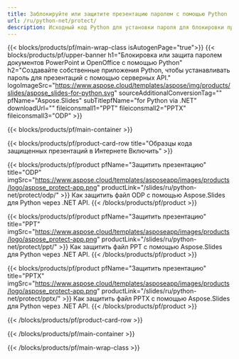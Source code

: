 ```yaml
---
title: Заблокируйте или защитите презентацию паролем с помощью Python
url: /ru/python-net/protect/
description: Исходный код Python для установки пароля для блокировки презентации
---
```


{{< blocks/products/pf/main-wrap-class isAutogenPage="true">}}
{{< blocks/products/pf/upper-banner h1="Блокировка или защита паролем документов PowerPoint и OpenOffice с помощью Python" h2="Создавайте собственные приложения Python, чтобы устанавливать пароль для презентаций с помощью серверных API." logoImageSrc="https://www.aspose.cloud/templates/aspose/img/products/slides/aspose_slides-for-python.svg" sourceAdditionalConversionTag="" pfName="Aspose.Slides" subTitlepfName="for Python via .NET" downloadUrl="" fileiconsmall1="PPT" fileiconsmall2="PPTX" fileiconsmall3="ODP" >}}

{{< blocks/products/pf/main-container >}}

{{< blocks/products/pf/product-card-row title="Образцы кода защищенных презентаций в Интернете Включить" >}}

{{< blocks/products/pf/product pfName="Защитить презентацию" title="ODP" imgSrc="https://www.aspose.cloud/templates/asposeapp/images/products/logo/aspose_protect-app.png" productLink="/slides/ru/python-net/protect/odp/" >}}
Как защитить файл ODP с помощью Aspose.Slides для Python через .NET API.
{{< /blocks/products/pf/product >}}

{{< blocks/products/pf/product pfName="Защитить презентацию" title="PPT" imgSrc="https://www.aspose.cloud/templates/asposeapp/images/products/logo/aspose_protect-app.png" productLink="/slides/ru/python-net/protect/ppt/" >}}
Как защитить файл PPT с помощью Aspose.Slides для Python через .NET API.
{{< /blocks/products/pf/product >}}

{{< blocks/products/pf/product pfName="Защитить презентацию" title="PPTX" imgSrc="https://www.aspose.cloud/templates/asposeapp/images/products/logo/aspose_protect-app.png" productLink="/slides/ru/python-net/protect/pptx/" >}}
Как защитить файл PPTX с помощью Aspose.Slides для Python через .NET API.
{{< /blocks/products/pf/product >}}



{{< /blocks/products/pf/product-card-row >}}

{{< /blocks/products/pf/main-container >}}
    
{{< /blocks/products/pf/main-wrap-class >}}